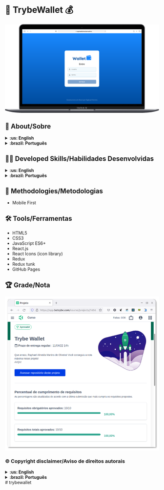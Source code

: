 # :purse: TrybeWallet :moneybag:

![desktop preview](imgs/desktop-preview.png)

## :page_with_curl: About/Sobre

<details>
  <summary markdown="span"><strong>:us: English</strong></summary><br />

React project developed by [Raphael Martins](https://www.linkedin.com/in/raphaelameidamartins/) at the end of Unit 15 ([Front-end Development Module](https://github.com/raphaelalmeidamartins/trybe_exercicios/tree/main/2_Desenvolvimento-Front-end)) of Trybe's Web Development course. I was approved with 100% of the mandatory and optional requirements met.

We had to develop a wallet React application using the React Router, Redux and fetching currency exchange rates from a public API.

[Click here](https://raphaelalmeidamartins.github.io/trybewallet/) to check out the final version of the project on your browser.

<br />
</details>

<details>
  <summary markdown="span"><strong>:brazil: Português</strong></summary><br />

Projeto React desenvolvido por [Raphael Martins](https://www.linkedin.com/in/raphaelameidamartins/) ao final do Bloco 15 ([Módulo Desenvolvimento Front-end](https://github.com/raphaelalmeidamartins/trybe_exercicios/tree/main/2_Desenvolvimento-Front-end)) do curso de Desenvolvimento Web da Trybe. Fui aprovado com 100% dos requisitos obrigatórios e opcionais atingidos.

Tivemos que desenvolver uma aplicação React de carteira usando React Router, Redux e consumindo dados de taxas de câmbio de uma API pública.

[Clique aqui](https://raphaelalmeidamartins.github.io/trybewallet/) para conferir a versão final do projeto no seu navegador.

<br />
</details>

## :man_technologist: Developed Skills/Habilidades Desenvolvidas

<details>
  <summary markdown="span"><strong>:us: English</strong></summary><br />

* Develop a React application
* React to user interactions by manipulating the components' states and props according to user events
* Use the React Router library to handle page navigation
* Use the Redux library to handle state management
* Use the Redux thunk package to handle asynchronous actions
<br />
</details>

<details>
  <summary markdown="span"><strong>:brazil: Português</strong></summary><br />

* Desenvolver uma aplicação React
* Reagir a interações do usuário manipulando os estados e propriedades dos componentes de acordo com eventos
* Usar a biblioteca React Router para lidar com navegação entre páginas
* Usar a biblioteca Redux para gerenciamento de estado
* Usar o pacote Redux thunk para lidar com actions assíncronas
<br />
</details>

## :memo: Methodologies/Metodologias

* Mobile First

## :hammer_and_wrench: Tools/Ferramentas

* HTML5
* CSS3
* JavaScript ES6+
* React.js
* React Icons (icon library)
* Redux
* Redux tunk
* GitHub Pages

## :trophy: Grade/Nota

![My grade of the project - Minha nota no projeto](./imgs/nota.png)

### :copyright: Copyright disclaimer/Aviso de direitos autorais

<details>
  <summary markdown="span"><strong>:us: English</strong></summary><br />

I developed this project for learning purposes, all the code and documentation texts are my authorship, and the rights belong exclusively to me. It is allowed to download or clone the repository for study purposes. However, it is not allowed to publish full or partial copies. This disclaimer does not cover libraries and dependencies, which are subject to their respective licenses.

We use the [AwesomeAPI](https://docs.awesomeapi.com.br/api-de-moedas) API to fetch the currencies' data.
<br />
</details>

<details>
  <summary markdown="span"><strong>:brazil: Português</strong></summary><br />

Desenvolvi esse projeto para propósitos de aprendizagem, todo o código e documentação são de minha autoria e os direitos pertencem exclusivamente a mim. É permitido baixar ou clonar o repositório para fins de estudo. Contudo, não é permitido publicar cópias totais ou parciais. Este aviso não cobre bibliotecas e dependências, estas estão sujeitas a suas respectivas licenças.

Utilizamos a API [AwesomeAPI](https://docs.awesomeapi.com.br/api-de-moedas) para consumir dados de moedas.
<br />
</details>
# trybewallet
